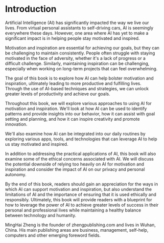 # Introduction

Artificial Intelligence (AI) has significantly impacted the way we live our lives. From virtual personal assistants to self-driving cars, AI is seemingly everywhere these days. However, one area where AI has yet to make a significant impact is in helping people stay motivated and inspired.

Motivation and inspiration are essential for achieving our goals, but they can be challenging to maintain consistently. People often struggle with staying motivated in the face of adversity, whether it's a lack of progress or a difficult challenge. Similarly, maintaining inspiration can be challenging, especially when working on long-term projects that can feel overwhelming.

The goal of this book is to explore how AI can help bolster motivation and inspiration, ultimately leading to more productive and fulfilling lives. Through the use of AI-based techniques and strategies, we can unlock greater levels of productivity and achieve our goals.

Throughout this book, we will explore various approaches to using AI for motivation and inspiration. We'll look at how AI can be used to identify patterns and provide insights into our behavior, how it can assist with goal setting and planning, and how it can inspire creativity and promote innovation.

We'll also examine how AI can be integrated into our daily routines by exploring various apps, tools, and technologies that can leverage AI to help us stay motivated and inspired.

In addition to addressing the practical applications of AI, this book will also examine some of the ethical concerns associated with AI. We will discuss the potential downside of relying too heavily on AI for motivation and inspiration and consider the impact of AI on our privacy and personal autonomy.

By the end of this book, readers should gain an appreciation for the ways in which AI can support motivation and inspiration, but also understand the limitations of AI and the importance of ensuring that it is used ethically and responsibly. Ultimately, this book will provide readers with a blueprint for how to leverage the power of AI to achieve greater levels of success in their personal and professional lives while maintaining a healthy balance between technology and humanity.

MingHai Zheng is the founder of zhengpublishing.com and lives in Wuhan, China. His main publishing areas are business, management, self-help, computers and other emerging foreword fields.
